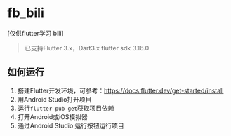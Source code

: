 # fb_bili

[仅供flutter学习 bili]

> 已支持Flutter 3.x，Dart3.x
> flutter sdk 3.16.0

## 如何运行

1. 搭建Flutter开发环境，可参考：https://docs.flutter.dev/get-started/install
2. 用Android Studio打开项目
3. 运行`flutter pub get`获取项目依赖
4. 打开Android或iOS模拟器
5. 通过Android Studio 运行按钮运行项目
